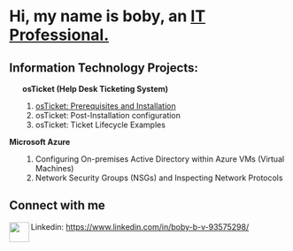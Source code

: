 <h1>Hi, my name is boby, an <a href="https://www.linkedin.com/in/boby-b-v-93575298/">IT Professional.</a></h1>

<h2>Information Technology Projects:</h2>



<ol type="I">
<b>osTicket (Help Desk Ticketing System)</b>
      <ol id="list2">
     <a href=""><li> osTicket: Prerequisites and Installation</a></li>
      <li> osTicket: Post-Installation configuration</li>
      <li> osTicket: Ticket Lifecycle Examples</li>
      </ol>
</ol>


<b>Microsoft Azure</b>
<ol>
<ol id="list3">
      <li>Configuring On-premises Active Directory within Azure VMs (Virtual Machines)</li>
      <li>Network Security Groups (NSGs) and Inspecting Network Protocols</li>
</ol>
</ol>

<h2>Connect with me </h2>
<img align="left" width="36px" src="https://iili.io/dEbV3rJ.th.jpg"/>

Linkedin: https://www.linkedin.com/in/boby-b-v-93575298/
